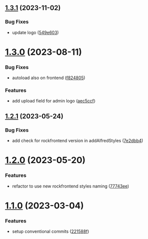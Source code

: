 ## [1.3.1](https://github.com/baumrock/AdminStyleRock/compare/v1.3.0...v1.3.1) (2023-11-02)


### Bug Fixes

* update logo ([549e603](https://github.com/baumrock/AdminStyleRock/commit/549e603b62d8c0418d0f51c6f1eb7f0a6a99bb9e))



# [1.3.0](https://github.com/baumrock/AdminStyleRock/compare/v1.2.1...v1.3.0) (2023-08-11)


### Bug Fixes

* autoload also on frontend ([f824805](https://github.com/baumrock/AdminStyleRock/commit/f824805e1ad2c8326bb5d2d4cd2862defa728c2b))


### Features

* add upload field for admin logo ([aec5ccf](https://github.com/baumrock/AdminStyleRock/commit/aec5ccf87e2d2f10a9f4fa881e554e48369a6f23))



## [1.2.1](https://github.com/baumrock/AdminStyleRock/compare/v1.2.0...v1.2.1) (2023-05-24)


### Bug Fixes

* add check for rockfrontend version in addAlfredStyles ([7e2dbb4](https://github.com/baumrock/AdminStyleRock/commit/7e2dbb4d1ad23e8d69b93a6e03ff367d54cb8a90))



# [1.2.0](https://github.com/baumrock/AdminStyleRock/compare/v1.1.0...v1.2.0) (2023-05-20)


### Features

* refactor to use new rockfrontend styles naming ([77743ee](https://github.com/baumrock/AdminStyleRock/commit/77743eee2d402231b1e612f54bcd219503ff48f3))



# [1.1.0](https://github.com/baumrock/AdminStyleRock/compare/v1.0.7...v1.1.0) (2023-03-04)


### Features

* setup conventional commits ([221588f](https://github.com/baumrock/AdminStyleRock/commit/221588f17ce059f84ad6d198aae15ffb9ef235cb))



